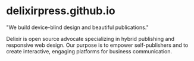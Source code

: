 delixirpress.github.io
======================

"We build device-blind design and beautiful publications."

Delixir is open source advocate specializing in hybrid publishing and responsive web design. 
Our purpose is to empower self-publishers and to create interactive, engaging platforms for business communication. 
